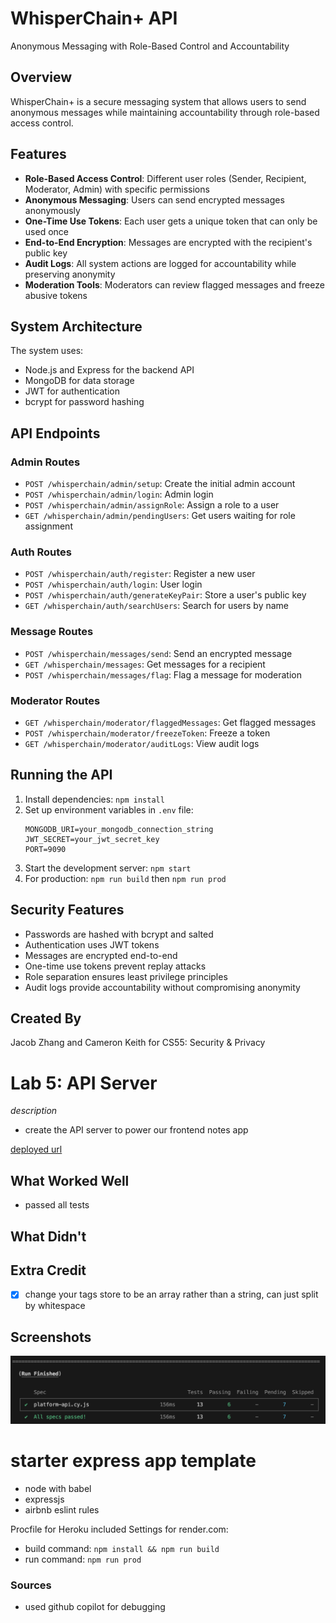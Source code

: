# WhisperChain+ API

Anonymous Messaging with Role-Based Control and Accountability

## Overview

WhisperChain+ is a secure messaging system that allows users to send anonymous messages while maintaining accountability through role-based access control.

## Features

- **Role-Based Access Control**: Different user roles (Sender, Recipient, Moderator, Admin) with specific permissions
- **Anonymous Messaging**: Users can send encrypted messages anonymously
- **One-Time Use Tokens**: Each user gets a unique token that can only be used once
- **End-to-End Encryption**: Messages are encrypted with the recipient's public key
- **Audit Logs**: All system actions are logged for accountability while preserving anonymity
- **Moderation Tools**: Moderators can review flagged messages and freeze abusive tokens

## System Architecture

The system uses:
- Node.js and Express for the backend API
- MongoDB for data storage
- JWT for authentication
- bcrypt for password hashing

## API Endpoints

### Admin Routes
- `POST /whisperchain/admin/setup`: Create the initial admin account
- `POST /whisperchain/admin/login`: Admin login
- `POST /whisperchain/admin/assignRole`: Assign a role to a user
- `GET /whisperchain/admin/pendingUsers`: Get users waiting for role assignment

### Auth Routes
- `POST /whisperchain/auth/register`: Register a new user
- `POST /whisperchain/auth/login`: User login
- `POST /whisperchain/auth/generateKeyPair`: Store a user's public key
- `GET /whisperchain/auth/searchUsers`: Search for users by name

### Message Routes
- `POST /whisperchain/messages/send`: Send an encrypted message
- `GET /whisperchain/messages`: Get messages for a recipient
- `POST /whisperchain/messages/flag`: Flag a message for moderation

### Moderator Routes
- `GET /whisperchain/moderator/flaggedMessages`: Get flagged messages
- `POST /whisperchain/moderator/freezeToken`: Freeze a token
- `GET /whisperchain/moderator/auditLogs`: View audit logs

## Running the API

1. Install dependencies: `npm install`
2. Set up environment variables in `.env` file:
   ```
   MONGODB_URI=your_mongodb_connection_string
   JWT_SECRET=your_jwt_secret_key
   PORT=9090
   ```
3. Start the development server: `npm start`
4. For production: `npm run build` then `npm run prod`

## Security Features

- Passwords are hashed with bcrypt and salted
- Authentication uses JWT tokens
- Messages are encrypted end-to-end
- One-time use tokens prevent replay attacks
- Role separation ensures least privilege principles
- Audit logs provide accountability without compromising anonymity

## Created By

Jacob Zhang and Cameron Keith for CS55: Security & Privacy

# Lab 5: API Server

*description*
- create the API server to power our frontend notes app

[deployed url](https://platform-api-ckeith26.onrender.com/api)

## What Worked Well
- passed all tests

## What Didn't

## Extra Credit
- [X] change your tags store to be an array rather than a string, can just split by whitespace

## Screenshots
![passed all tests](./screenshots/1.png)

# starter express app template

* node with babel
* expressjs
* airbnb eslint rules

Procfile for Heroku included
Settings for render.com:
* build command:  `npm install && npm run build`
* run command:  `npm run prod`

### Sources
- used github copilot for debugging
